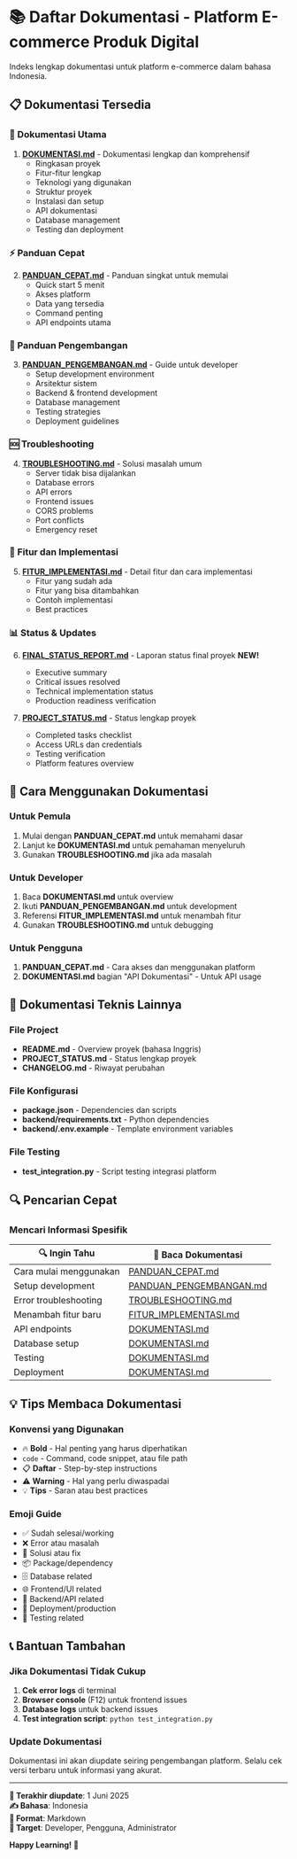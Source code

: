 # 📚 Daftar Dokumentasi - Platform E-commerce Produk Digital

Indeks lengkap dokumentasi untuk platform e-commerce dalam bahasa Indonesia.

## 📋 Dokumentasi Tersedia

### 📖 Dokumentasi Utama
1. **[DOKUMENTASI.md](./DOKUMENTASI.md)** - Dokumentasi lengkap dan komprehensif
   - Ringkasan proyek
   - Fitur-fitur lengkap
   - Teknologi yang digunakan
   - Struktur proyek
   - Instalasi dan setup
   - API dokumentasi
   - Database management
   - Testing dan deployment

### ⚡ Panduan Cepat
2. **[PANDUAN_CEPAT.md](./PANDUAN_CEPAT.md)** - Panduan singkat untuk memulai
   - Quick start 5 menit
   - Akses platform
   - Data yang tersedia
   - Command penting
   - API endpoints utama

### 🔧 Panduan Pengembangan
3. **[PANDUAN_PENGEMBANGAN.md](./PANDUAN_PENGEMBANGAN.md)** - Guide untuk developer
   - Setup development environment
   - Arsitektur sistem
   - Backend & frontend development
   - Database management
   - Testing strategies
   - Deployment guidelines

### 🆘 Troubleshooting
4. **[TROUBLESHOOTING.md](./TROUBLESHOOTING.md)** - Solusi masalah umum
   - Server tidak bisa dijalankan
   - Database errors
   - API errors
   - Frontend issues
   - CORS problems
   - Port conflicts
   - Emergency reset

### 🌟 Fitur dan Implementasi
5. **[FITUR_IMPLEMENTASI.md](./FITUR_IMPLEMENTASI.md)** - Detail fitur dan cara implementasi
   - Fitur yang sudah ada
   - Fitur yang bisa ditambahkan
   - Contoh implementasi
   - Best practices

### 📊 Status & Updates
6. **[FINAL_STATUS_REPORT.md](./FINAL_STATUS_REPORT.md)** - Laporan status final proyek **NEW!**
   - Executive summary
   - Critical issues resolved
   - Technical implementation status
   - Production readiness verification

7. **[PROJECT_STATUS.md](./PROJECT_STATUS.md)** - Status lengkap proyek
   - Completed tasks checklist
   - Access URLs dan credentials
   - Testing verification
   - Platform features overview

## 🎯 Cara Menggunakan Dokumentasi

### Untuk Pemula
1. Mulai dengan **PANDUAN_CEPAT.md** untuk memahami dasar
2. Lanjut ke **DOKUMENTASI.md** untuk pemahaman menyeluruh
3. Gunakan **TROUBLESHOOTING.md** jika ada masalah

### Untuk Developer
1. Baca **DOKUMENTASI.md** untuk overview
2. Ikuti **PANDUAN_PENGEMBANGAN.md** untuk development
3. Referensi **FITUR_IMPLEMENTASI.md** untuk menambah fitur
4. Gunakan **TROUBLESHOOTING.md** untuk debugging

### Untuk Pengguna
1. **PANDUAN_CEPAT.md** - Cara akses dan menggunakan platform
2. **DOKUMENTASI.md** bagian "API Dokumentasi" - Untuk API usage

## 📁 Dokumentasi Teknis Lainnya

### File Project
- **README.md** - Overview proyek (bahasa Inggris)
- **PROJECT_STATUS.md** - Status lengkap proyek
- **CHANGELOG.md** - Riwayat perubahan

### File Konfigurasi
- **package.json** - Dependencies dan scripts
- **backend/requirements.txt** - Python dependencies
- **backend/.env.example** - Template environment variables

### File Testing
- **test_integration.py** - Script testing integrasi platform

## 🔍 Pencarian Cepat

### Mencari Informasi Spesifik

| 🔍 Ingin Tahu | 📖 Baca Dokumentasi |
|---------------|---------------------|
| Cara mulai menggunakan | [PANDUAN_CEPAT.md](./PANDUAN_CEPAT.md) |
| Setup development | [PANDUAN_PENGEMBANGAN.md](./PANDUAN_PENGEMBANGAN.md) |
| Error troubleshooting | [TROUBLESHOOTING.md](./TROUBLESHOOTING.md) |
| Menambah fitur baru | [FITUR_IMPLEMENTASI.md](./FITUR_IMPLEMENTASI.md) |
| API endpoints | [DOKUMENTASI.md](./DOKUMENTASI.md#-api-dokumentasi) |
| Database setup | [DOKUMENTASI.md](./DOKUMENTASI.md#-database) |
| Testing | [DOKUMENTASI.md](./DOKUMENTASI.md#-pengujian) |
| Deployment | [DOKUMENTASI.md](./DOKUMENTASI.md#-deployment) |

## 💡 Tips Membaca Dokumentasi

### Konvensi yang Digunakan
- 🔥 **Bold** - Hal penting yang harus diperhatikan
- `code` - Command, code snippet, atau file path
- 📋 **Daftar** - Step-by-step instructions
- ⚠️ **Warning** - Hal yang perlu diwaspadai
- 💡 **Tips** - Saran atau best practices

### Emoji Guide
- ✅ Sudah selesai/working
- ❌ Error atau masalah
- 🔧 Solusi atau fix
- 📦 Package/dependency
- 🗄️ Database related
- 🌐 Frontend/UI related
- 🐍 Backend/API related
- 🚀 Deployment/production
- 🧪 Testing related

## 📞 Bantuan Tambahan

### Jika Dokumentasi Tidak Cukup
1. **Cek error logs** di terminal
2. **Browser console** (F12) untuk frontend issues
3. **Database logs** untuk backend issues
4. **Test integration script**: `python test_integration.py`

### Update Dokumentasi
Dokumentasi ini akan diupdate seiring pengembangan platform. Selalu cek versi terbaru untuk informasi yang akurat.

---

**📅 Terakhir diupdate**: 1 Juni 2025  
**✍️ Bahasa**: Indonesia  
**📝 Format**: Markdown  
**🎯 Target**: Developer, Pengguna, Administrator  

**Happy Learning! 🚀**
